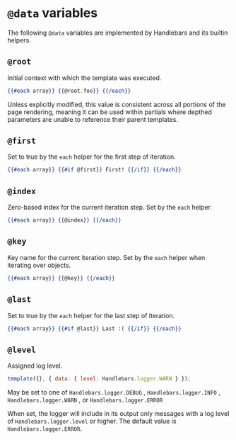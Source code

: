 # `@data` variables

The following `@data` variables are implemented by Handlebars and its builtin helpers.

## `@root`

Initial context with which the template was executed.

```handlebars
{{#each array}} {{@root.foo}} {{/each}}
```

Unless explicitly modified, this value is consistent across all portions of the page rendering, meaning it can be used
within partials where depthed parameters are unable to reference their parent templates.

## `@first`

Set to true by the `each` helper for the first step of iteration.

```handlebars
{{#each array}} {{#if @first}} First! {{/if}} {{/each}}
```

## `@index`

Zero-based index for the current iteration step. Set by the `each` helper.

```handlebars
{{#each array}} {{@index}} {{/each}}
```

## `@key`

Key name for the current iteration step. Set by the `each` helper when iterating over objects.

```handlebars
{{#each array}} {{@key}} {{/each}}
```

## `@last`

Set to true by the `each` helper for the last step of iteration.

```handlebars
{{#each array}} {{#if @last}} Last :( {{/if}} {{/each}}
```

## `@level`

Assigned log level.

```js
template({}, { data: { level: Handlebars.logger.WARN } });
```

May be set to one of `Handlebars.logger.DEBUG` , `Handlebars.logger.INFO` , `Handlebars.logger.WARN` , or
`Handlebars.logger.ERROR`

When set, the logger will include in its output only messages with a log level of `Handlebars.logger.level` or higher.
The default value is `Handlebars.logger.ERROR`.
